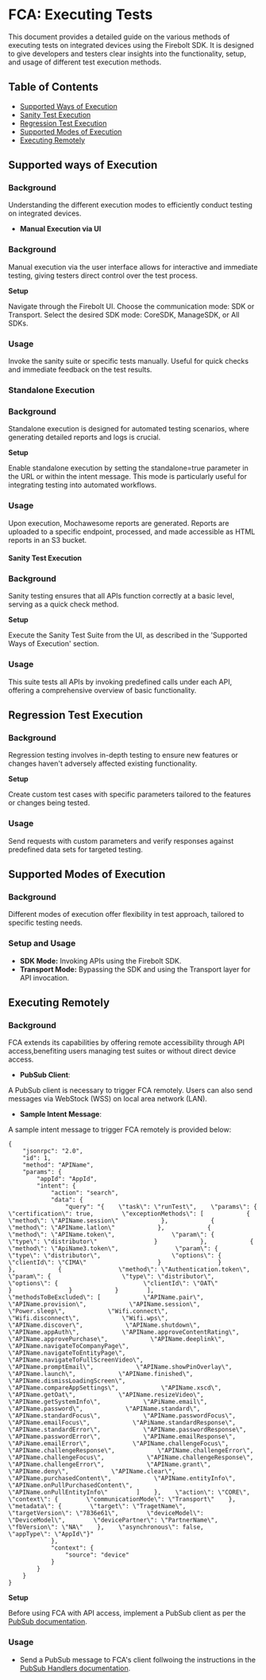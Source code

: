 # FCA: Executing Tests

This document provides a detailed guide on the various methods of executing tests on integrated devices using the Firebolt SDK. It is designed to give developers and testers clear insights into the functionality, setup, and usage of different test execution methods.

## Table of Contents

- [Supported Ways of Execution](#supported-ways-of-execution)
- [Sanity Test Execution](#sanity-test-execution)
- [Regression Test Execution](#regression-test-execution)
- [Supported Modes of Execution](#supported-modes-of-execution)
- [Executing Remotely](#executing-remotely)


## Supported ways of Execution

### Background

Understanding the different execution modes to efficiently conduct testing on integrated devices. 

- **Manual Execution via UI**
### Background
Manual execution via the user interface allows for interactive and immediate testing, giving testers direct control over the test process.

**Setup**

Navigate through the Firebolt UI.
Choose the communication mode: SDK or Transport.
Select the desired SDK mode: CoreSDK, ManageSDK, or All SDKs.

### Usage

Invoke the sanity suite or specific tests manually.
Useful for quick checks and immediate feedback on the test results.

### Standalone Execution

### Background

Standalone execution is designed for automated testing scenarios, where generating detailed reports and logs is crucial.

**Setup**

Enable standalone execution by setting the standalone=true parameter in the URL or within the intent message.
This mode is particularly useful for integrating testing into automated workflows.

### Usage

Upon execution, Mochawesome reports are generated.
Reports are uploaded to a specific endpoint, processed, and made accessible as HTML reports in an S3 bucket.



#### Sanity Test Execution

### Background

Sanity testing ensures that all APIs function correctly at a basic level, serving as a quick check method.

**Setup**

Execute the Sanity Test Suite from the UI, as described in the 'Supported Ways of Execution' section.

### Usage

This suite tests all APIs by invoking predefined calls under each API, offering a comprehensive overview of basic functionality.

## Regression Test Execution

### Background

Regression testing involves in-depth testing to ensure new features or changes haven't adversely affected existing functionality.

**Setup**

Create custom test cases with specific parameters tailored to the features or changes being tested.

### Usage

Send requests with custom parameters and verify responses against predefined data sets for targeted testing.

## Supported Modes of Execution

### Background

Different modes of execution offer flexibility in test approach, tailored to specific testing needs.

### Setup and Usage

- **SDK Mode:** Invoking APIs using the Firebolt SDK.
- **Transport Mode:** Bypassing the SDK and using the Transport layer for API invocation.


## Executing Remotely

### Background

FCA extends its capabilities by offering remote accessibility through API access,benefiting users managing test suites or without direct device access.

- **PubSub Client**: 

A PubSub client is necessary to trigger FCA remotely.
Users can also send messages via WebStock (WSS) on local area network (LAN).

- **Sample Intent Message**:

A sample intent message to trigger FCA remotely is provided below:

```
{
    "jsonrpc": "2.0",
    "id": 1,
    "method": "APIName",
    "params": {
        "appId": "AppId",
        "intent": {
            "action": "search",
            "data": {
                "query": "{    \"task\": \"runTest\",    \"params\": {        \"certification\": true,        \"exceptionMethods\": [            {                \"method\": \"APIName.session\"            },            {                \"method\": \"APIName.latlon\"            },            {                \"method\": \"APIName.token\",                \"param\": {                    \"type\": \"distributor\"                }            },            {                \"method\": \"ApiName3.token\",                \"param\": {                    \"type\": \"distributor\",                    \"options\": {                        \"clientId\": \"CIMA\"                    }                }            },            {                \"method\": \"Authentication.token\",                \"param\": {                    \"type\": \"distributor\",                    \"options\": {                        \"clientId\": \"OAT\"                    }                }            }        ],        \"methodsToBeExcluded\": [            \"APIName.pair\",            \"APIName.provision\",            \"APIName.session\",            \"Power.sleep\",            \"Wifi.connect\",            \"Wifi.disconnect\",            \"Wifi.wps\",            \"APIName.discover\",            \"APIName.shutdown\",            \"APIName.appAuth\",            \"APIName.approveContentRating\",            \"APIName.approvePurchase\",            \"APIName.deeplink\",            \"APIName.navigateToCompanyPage\",            \"APIName.navigateToEntityPage\",            \"APIName.navigateToFullScreenVideo\",            \"APIName.promptEmail\",            \"APIName.showPinOverlay\",            \"APIName.launch\",            \"APIName.finished\",            \"APIName.dismissLoadingScreen\",            \"APIName.compareAppSettings\",            \"APIName.xscd\",            \"APIName.getOat\",            \"APIName.resizeVideo\",            \"APIName.getSystemInfo\",            \"APiName.email\",            \"APIName.password\",            \"APIName.standard\",            \"APIName.standardFocus\",            \"APIName.passwordFocus\",            \"APIName.emailFocus\",            \"APiName.standardResponse\",            \"APIName.standardError\",            \"APIName.passwordResponse\",            \"APIName.passwordError\",            \"APIName.emailResponse\",            \"APiName.emailError\",            \"APIName.challengeFocus\",            \"APIName.challengeResponse\",            \"APIName.challengeError\",            \"APIName.challengeFocus\",            \"APIName.challengeResponse\",            \"APIName.challengeError\",            \"APIName.grant\",            \"APIName.deny\",            \"APIName.clear\",            \"APIName.purchasedContent\",            \"APIName.entityInfo\",            \"APIName.onPullPurchasedContent\",            \"APIName.onPullEntityInfo\"        ]    },    \"action\": \"CORE\",    \"context\": {        \"communicationMode\": \"Transport\"    },    \"metadata\": {        \"target\": \"TragetName\",        \"targetVersion\": \"7836e61\",        \"deviceModel\": \"DeviceModel\",        \"devicePartner\": \"PartnerName\",        \"fbVersion\": \"NA\"    },    \"asynchronous\": false,    \"appType\": \"AppId\"}"
            },
            "context": {
                "source": "device"
            }
        }
    }
}
```

**Setup**

Before using FCA with API access, implement a PubSub client as per the [PubSub documentation](plugins/PubSub.md).

### Usage

- Send a PubSub message to FCA's client follwoing the instructions in the [PubSub Handlers documentation](pubSubHandlers/PubSubHandlers.md).
